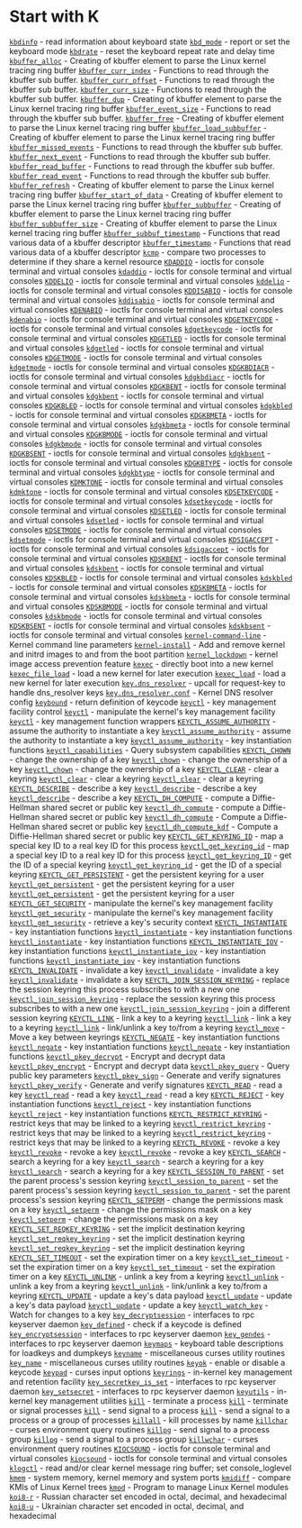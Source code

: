 # Start with K
[`kbdinfo`](https://www.man7.org/linux/man-pages/man1/kbdinfo.1.html) - read information about keyboard state
[`kbd_mode`](https://www.man7.org/linux/man-pages/man1/kbd_mode.1.html) - report or set the keyboard mode
[`kbdrate`](https://www.man7.org/linux/man-pages/man8/kbdrate.8.html) - reset the keyboard repeat rate and delay time
[`kbuffer_alloc`](https://www.man7.org/linux/man-pages/man3/kbuffer_alloc.3.html) - Creating of kbuffer element to parse the Linux kernel tracing ring buffer
[`kbuffer_curr_index`](https://www.man7.org/linux/man-pages/man3/kbuffer_curr_index.3.html) - Functions to read through the kbuffer sub buffer.
[`kbuffer_curr_offset`](https://www.man7.org/linux/man-pages/man3/kbuffer_curr_offset.3.html) - Functions to read through the kbuffer sub buffer.
[`kbuffer_curr_size`](https://www.man7.org/linux/man-pages/man3/kbuffer_curr_size.3.html) - Functions to read through the kbuffer sub buffer.
[`kbuffer_dup`](https://www.man7.org/linux/man-pages/man3/kbuffer_dup.3.html) - Creating of kbuffer element to parse the Linux kernel tracing ring buffer
[`kbuffer_event_size`](https://www.man7.org/linux/man-pages/man3/kbuffer_event_size.3.html) - Functions to read through the kbuffer sub buffer.
[`kbuffer_free`](https://www.man7.org/linux/man-pages/man3/kbuffer_free.3.html) - Creating of kbuffer element to parse the Linux kernel tracing ring buffer
[`kbuffer_load_subbuffer`](https://www.man7.org/linux/man-pages/man3/kbuffer_load_subbuffer.3.html) - Creating of kbuffer element to parse the Linux kernel tracing ring buffer
[`kbuffer_missed_events`](https://www.man7.org/linux/man-pages/man3/kbuffer_missed_events.3.html) - Functions to read through the kbuffer sub buffer.
[`kbuffer_next_event`](https://www.man7.org/linux/man-pages/man3/kbuffer_next_event.3.html) - Functions to read through the kbuffer sub buffer.
[`kbuffer_read_buffer`](https://www.man7.org/linux/man-pages/man3/kbuffer_read_buffer.3.html) - Functions to read through the kbuffer sub buffer.
[`kbuffer_read_event`](https://www.man7.org/linux/man-pages/man3/kbuffer_read_event.3.html) - Functions to read through the kbuffer sub buffer.
[`kbuffer_refresh`](https://www.man7.org/linux/man-pages/man3/kbuffer_refresh.3.html) - Creating of kbuffer element to parse the Linux kernel tracing ring buffer
[`kbuffer_start_of_data`](https://www.man7.org/linux/man-pages/man3/kbuffer_start_of_data.3.html) - Creating of kbuffer element to parse the Linux kernel tracing ring buffer
[`kbuffer_subbuffer`](https://www.man7.org/linux/man-pages/man3/kbuffer_subbuffer.3.html) - Creating of kbuffer element to parse the Linux kernel tracing ring buffer
[`kbuffer_subbuffer_size`](https://www.man7.org/linux/man-pages/man3/kbuffer_subbuffer_size.3.html) - Creating of kbuffer element to parse the Linux kernel tracing ring buffer
[`kbuffer_subbuf_timestamp`](https://www.man7.org/linux/man-pages/man3/kbuffer_subbuf_timestamp.3.html) - Functions that read various data of a kbuffer descriptor
[`kbuffer_timestamp`](https://www.man7.org/linux/man-pages/man3/kbuffer_timestamp.3.html) - Functions that read various data of a kbuffer descriptor
[`kcmp`](https://www.man7.org/linux/man-pages/man2/kcmp.2.html) - compare two processes to determine if they share a kernel resource
[`KDADDIO`](https://www.man7.org/linux/man-pages/man2/KDADDIO.2const.html) - ioctls for console terminal and virtual consoles
[`kdaddio`](https://www.man7.org/linux/man-pages/man2/kdaddio.2const.html) - ioctls for console terminal and virtual consoles
[`KDDELIO`](https://www.man7.org/linux/man-pages/man2/KDDELIO.2const.html) - ioctls for console terminal and virtual consoles
[`kddelio`](https://www.man7.org/linux/man-pages/man2/kddelio.2const.html) - ioctls for console terminal and virtual consoles
[`KDDISABIO`](https://www.man7.org/linux/man-pages/man2/KDDISABIO.2const.html) - ioctls for console terminal and virtual consoles
[`kddisabio`](https://www.man7.org/linux/man-pages/man2/kddisabio.2const.html) - ioctls for console terminal and virtual consoles
[`KDENABIO`](https://www.man7.org/linux/man-pages/man2/KDENABIO.2const.html) - ioctls for console terminal and virtual consoles
[`kdenabio`](https://www.man7.org/linux/man-pages/man2/kdenabio.2const.html) - ioctls for console terminal and virtual consoles
[`KDGETKEYCODE`](https://www.man7.org/linux/man-pages/man2/KDGETKEYCODE.2const.html) - ioctls for console terminal and virtual consoles
[`kdgetkeycode`](https://www.man7.org/linux/man-pages/man2/kdgetkeycode.2const.html) - ioctls for console terminal and virtual consoles
[`KDGETLED`](https://www.man7.org/linux/man-pages/man2/KDGETLED.2const.html) - ioctls for console terminal and virtual consoles
[`kdgetled`](https://www.man7.org/linux/man-pages/man2/kdgetled.2const.html) - ioctls for console terminal and virtual consoles
[`KDGETMODE`](https://www.man7.org/linux/man-pages/man2/KDGETMODE.2const.html) - ioctls for console terminal and virtual consoles
[`kdgetmode`](https://www.man7.org/linux/man-pages/man2/kdgetmode.2const.html) - ioctls for console terminal and virtual consoles
[`KDGKBDIACR`](https://www.man7.org/linux/man-pages/man2/KDGKBDIACR.2const.html) - ioctls for console terminal and virtual consoles
[`kdgkbdiacr`](https://www.man7.org/linux/man-pages/man2/kdgkbdiacr.2const.html) - ioctls for console terminal and virtual consoles
[`KDGKBENT`](https://www.man7.org/linux/man-pages/man2/KDGKBENT.2const.html) - ioctls for console terminal and virtual consoles
[`kdgkbent`](https://www.man7.org/linux/man-pages/man2/kdgkbent.2const.html) - ioctls for console terminal and virtual consoles
[`KDGKBLED`](https://www.man7.org/linux/man-pages/man2/KDGKBLED.2const.html) - ioctls for console terminal and virtual consoles
[`kdgkbled`](https://www.man7.org/linux/man-pages/man2/kdgkbled.2const.html) - ioctls for console terminal and virtual consoles
[`KDGKBMETA`](https://www.man7.org/linux/man-pages/man2/KDGKBMETA.2const.html) - ioctls for console terminal and virtual consoles
[`kdgkbmeta`](https://www.man7.org/linux/man-pages/man2/kdgkbmeta.2const.html) - ioctls for console terminal and virtual consoles
[`KDGKBMODE`](https://www.man7.org/linux/man-pages/man2/KDGKBMODE.2const.html) - ioctls for console terminal and virtual consoles
[`kdgkbmode`](https://www.man7.org/linux/man-pages/man2/kdgkbmode.2const.html) - ioctls for console terminal and virtual consoles
[`KDGKBSENT`](https://www.man7.org/linux/man-pages/man2/KDGKBSENT.2const.html) - ioctls for console terminal and virtual consoles
[`kdgkbsent`](https://www.man7.org/linux/man-pages/man2/kdgkbsent.2const.html) - ioctls for console terminal and virtual consoles
[`KDGKBTYPE`](https://www.man7.org/linux/man-pages/man2/KDGKBTYPE.2const.html) - ioctls for console terminal and virtual consoles
[`kdgkbtype`](https://www.man7.org/linux/man-pages/man2/kdgkbtype.2const.html) - ioctls for console terminal and virtual consoles
[`KDMKTONE`](https://www.man7.org/linux/man-pages/man2/KDMKTONE.2const.html) - ioctls for console terminal and virtual consoles
[`kdmktone`](https://www.man7.org/linux/man-pages/man2/kdmktone.2const.html) - ioctls for console terminal and virtual consoles
[`KDSETKEYCODE`](https://www.man7.org/linux/man-pages/man2/KDSETKEYCODE.2const.html) - ioctls for console terminal and virtual consoles
[`kdsetkeycode`](https://www.man7.org/linux/man-pages/man2/kdsetkeycode.2const.html) - ioctls for console terminal and virtual consoles
[`KDSETLED`](https://www.man7.org/linux/man-pages/man2/KDSETLED.2const.html) - ioctls for console terminal and virtual consoles
[`kdsetled`](https://www.man7.org/linux/man-pages/man2/kdsetled.2const.html) - ioctls for console terminal and virtual consoles
[`KDSETMODE`](https://www.man7.org/linux/man-pages/man2/KDSETMODE.2const.html) - ioctls for console terminal and virtual consoles
[`kdsetmode`](https://www.man7.org/linux/man-pages/man2/kdsetmode.2const.html) - ioctls for console terminal and virtual consoles
[`KDSIGACCEPT`](https://www.man7.org/linux/man-pages/man2/KDSIGACCEPT.2const.html) - ioctls for console terminal and virtual consoles
[`kdsigaccept`](https://www.man7.org/linux/man-pages/man2/kdsigaccept.2const.html) - ioctls for console terminal and virtual consoles
[`KDSKBENT`](https://www.man7.org/linux/man-pages/man2/KDSKBENT.2const.html) - ioctls for console terminal and virtual consoles
[`kdskbent`](https://www.man7.org/linux/man-pages/man2/kdskbent.2const.html) - ioctls for console terminal and virtual consoles
[`KDSKBLED`](https://www.man7.org/linux/man-pages/man2/KDSKBLED.2const.html) - ioctls for console terminal and virtual consoles
[`kdskbled`](https://www.man7.org/linux/man-pages/man2/kdskbled.2const.html) - ioctls for console terminal and virtual consoles
[`KDSKBMETA`](https://www.man7.org/linux/man-pages/man2/KDSKBMETA.2const.html) - ioctls for console terminal and virtual consoles
[`kdskbmeta`](https://www.man7.org/linux/man-pages/man2/kdskbmeta.2const.html) - ioctls for console terminal and virtual consoles
[`KDSKBMODE`](https://www.man7.org/linux/man-pages/man2/KDSKBMODE.2const.html) - ioctls for console terminal and virtual consoles
[`kdskbmode`](https://www.man7.org/linux/man-pages/man2/kdskbmode.2const.html) - ioctls for console terminal and virtual consoles
[`KDSKBSENT`](https://www.man7.org/linux/man-pages/man2/KDSKBSENT.2const.html) - ioctls for console terminal and virtual consoles
[`kdskbsent`](https://www.man7.org/linux/man-pages/man2/kdskbsent.2const.html) - ioctls for console terminal and virtual consoles
[`kernel-command-line`](https://www.man7.org/linux/man-pages/man7/kernel-command-line.7.html) - Kernel command line parameters
[`kernel-install`](https://www.man7.org/linux/man-pages/man8/kernel-install.8.html) - Add and remove kernel and initrd images to and from the boot partition
[`kernel_lockdown`](https://www.man7.org/linux/man-pages/man7/kernel_lockdown.7.html) - kernel image access prevention feature
[`kexec`](https://www.man7.org/linux/man-pages/man8/kexec.8.html) - directly boot into a new kernel
[`kexec_file_load`](https://www.man7.org/linux/man-pages/man2/kexec_file_load.2.html) - load a new kernel for later execution
[`kexec_load`](https://www.man7.org/linux/man-pages/man2/kexec_load.2.html) - load a new kernel for later execution
[`key.dns_resolver`](https://www.man7.org/linux/man-pages/man8/key.dns_resolver.8.html) - upcall for request-key to handle dns_resolver keys
[`key.dns_resolver.conf`](https://www.man7.org/linux/man-pages/man5/key.dns_resolver.conf.5.html) - Kernel DNS resolver config
[`keybound`](https://www.man7.org/linux/man-pages/man3/keybound.3x.html) - return definition of keycode
[`keyctl`](https://www.man7.org/linux/man-pages/man1/keyctl.1.html) - key management facility control
[`keyctl`](https://www.man7.org/linux/man-pages/man2/keyctl.2.html) - manipulate the kernel's key management facility
[`keyctl`](https://www.man7.org/linux/man-pages/man3/keyctl.3.html) - key management function wrappers
[`KEYCTL_ASSUME_AUTHORITY`](https://www.man7.org/linux/man-pages/man2/KEYCTL_ASSUME_AUTHORITY.2const.html) - assume the authority to instantiate a key
[`keyctl_assume_authority`](https://www.man7.org/linux/man-pages/man2/keyctl_assume_authority.2const.html) - assume the authority to instantiate a key
[`keyctl_assume_authority`](https://www.man7.org/linux/man-pages/man3/keyctl_assume_authority.3.html) - key instantiation functions
[`keyctl_capabilities`](https://www.man7.org/linux/man-pages/man3/keyctl_capabilities.3.html) - Query subsystem capabilities
[`KEYCTL_CHOWN`](https://www.man7.org/linux/man-pages/man2/KEYCTL_CHOWN.2const.html) - change the ownership of a key
[`keyctl_chown`](https://www.man7.org/linux/man-pages/man2/keyctl_chown.2const.html) - change the ownership of a key
[`keyctl_chown`](https://www.man7.org/linux/man-pages/man3/keyctl_chown.3.html) - change the ownership of a key
[`KEYCTL_CLEAR`](https://www.man7.org/linux/man-pages/man2/KEYCTL_CLEAR.2const.html) - clear a keyring
[`keyctl_clear`](https://www.man7.org/linux/man-pages/man2/keyctl_clear.2const.html) - clear a keyring
[`keyctl_clear`](https://www.man7.org/linux/man-pages/man3/keyctl_clear.3.html) - clear a keyring
[`KEYCTL_DESCRIBE`](https://www.man7.org/linux/man-pages/man2/KEYCTL_DESCRIBE.2const.html) - describe a key
[`keyctl_describe`](https://www.man7.org/linux/man-pages/man2/keyctl_describe.2const.html) - describe a key
[`keyctl_describe`](https://www.man7.org/linux/man-pages/man3/keyctl_describe.3.html) - describe a key
[`KEYCTL_DH_COMPUTE`](https://www.man7.org/linux/man-pages/man2/KEYCTL_DH_COMPUTE.2const.html) - compute a Diffie-Hellman shared secret or public key
[`keyctl_dh_compute`](https://www.man7.org/linux/man-pages/man2/keyctl_dh_compute.2const.html) - compute a Diffie-Hellman shared secret or public key
[`keyctl_dh_compute`](https://www.man7.org/linux/man-pages/man3/keyctl_dh_compute.3.html) - Compute a Diffie-Hellman shared secret or public key
[`keyctl_dh_compute_kdf`](https://www.man7.org/linux/man-pages/man3/keyctl_dh_compute_kdf.3.html) - Compute a Diffie-Hellman shared secret or public key
[`KEYCTL_GET_KEYRING_ID`](https://www.man7.org/linux/man-pages/man2/KEYCTL_GET_KEYRING_ID.2const.html) - map a special key ID to a real key ID for this process
[`keyctl_get_keyring_id`](https://www.man7.org/linux/man-pages/man2/keyctl_get_keyring_id.2const.html) - map a special key ID to a real key ID for this process
[`keyctl_get_keyring_ID`](https://www.man7.org/linux/man-pages/man3/keyctl_get_keyring_ID.3.html) - get the ID of a special keyring
[`keyctl_get_keyring_id`](https://www.man7.org/linux/man-pages/man3/keyctl_get_keyring_id.3.html) - get the ID of a special keyring
[`KEYCTL_GET_PERSISTENT`](https://www.man7.org/linux/man-pages/man2/KEYCTL_GET_PERSISTENT.2const.html) - get the persistent keyring for a user
[`keyctl_get_persistent`](https://www.man7.org/linux/man-pages/man2/keyctl_get_persistent.2const.html) - get the persistent keyring for a user
[`keyctl_get_persistent`](https://www.man7.org/linux/man-pages/man3/keyctl_get_persistent.3.html) - get the persistent keyring for a user
[`KEYCTL_GET_SECURITY`](https://www.man7.org/linux/man-pages/man2/KEYCTL_GET_SECURITY.2const.html) - manipulate the kernel's key management facility
[`keyctl_get_security`](https://www.man7.org/linux/man-pages/man2/keyctl_get_security.2const.html) - manipulate the kernel's key management facility
[`keyctl_get_security`](https://www.man7.org/linux/man-pages/man3/keyctl_get_security.3.html) - retrieve a key's security context
[`KEYCTL_INSTANTIATE`](https://www.man7.org/linux/man-pages/man2/KEYCTL_INSTANTIATE.2const.html) - key instantiation functions
[`keyctl_instantiate`](https://www.man7.org/linux/man-pages/man2/keyctl_instantiate.2const.html) - key instantiation functions
[`keyctl_instantiate`](https://www.man7.org/linux/man-pages/man3/keyctl_instantiate.3.html) - key instantiation functions
[`KEYCTL_INSTANTIATE_IOV`](https://www.man7.org/linux/man-pages/man2/KEYCTL_INSTANTIATE_IOV.2const.html) - key instantiation functions
[`keyctl_instantiate_iov`](https://www.man7.org/linux/man-pages/man2/keyctl_instantiate_iov.2const.html) - key instantiation functions
[`keyctl_instantiate_iov`](https://www.man7.org/linux/man-pages/man3/keyctl_instantiate_iov.3.html) - key instantiation functions
[`KEYCTL_INVALIDATE`](https://www.man7.org/linux/man-pages/man2/KEYCTL_INVALIDATE.2const.html) - invalidate a key
[`keyctl_invalidate`](https://www.man7.org/linux/man-pages/man2/keyctl_invalidate.2const.html) - invalidate a key
[`keyctl_invalidate`](https://www.man7.org/linux/man-pages/man3/keyctl_invalidate.3.html) - invalidate a key
[`KEYCTL_JOIN_SESSION_KEYRING`](https://www.man7.org/linux/man-pages/man2/KEYCTL_JOIN_SESSION_KEYRING.2const.html) - replace the session keyring this process subscribes to with a new one
[`keyctl_join_session_keyring`](https://www.man7.org/linux/man-pages/man2/keyctl_join_session_keyring.2const.html) - replace the session keyring this process subscribes to with a new one
[`keyctl_join_session_keyring`](https://www.man7.org/linux/man-pages/man3/keyctl_join_session_keyring.3.html) - join a different session keyring
[`KEYCTL_LINK`](https://www.man7.org/linux/man-pages/man2/KEYCTL_LINK.2const.html) - link a key to a keyring
[`keyctl_link`](https://www.man7.org/linux/man-pages/man2/keyctl_link.2const.html) - link a key to a keyring
[`keyctl_link`](https://www.man7.org/linux/man-pages/man3/keyctl_link.3.html) - link/unlink a key to/from a keyring
[`keyctl_move`](https://www.man7.org/linux/man-pages/man3/keyctl_move.3.html) - Move a key between keyrings
[`KEYCTL_NEGATE`](https://www.man7.org/linux/man-pages/man2/KEYCTL_NEGATE.2const.html) - key instantiation functions
[`keyctl_negate`](https://www.man7.org/linux/man-pages/man2/keyctl_negate.2const.html) - key instantiation functions
[`keyctl_negate`](https://www.man7.org/linux/man-pages/man3/keyctl_negate.3.html) - key instantiation functions
[`keyctl_pkey_decrypt`](https://www.man7.org/linux/man-pages/man3/keyctl_pkey_decrypt.3.html) - Encrypt and decrypt data
[`keyctl_pkey_encrypt`](https://www.man7.org/linux/man-pages/man3/keyctl_pkey_encrypt.3.html) - Encrypt and decrypt data
[`keyctl_pkey_query`](https://www.man7.org/linux/man-pages/man3/keyctl_pkey_query.3.html) - Query public key parameters
[`keyctl_pkey_sign`](https://www.man7.org/linux/man-pages/man3/keyctl_pkey_sign.3.html) - Generate and verify signatures
[`keyctl_pkey_verify`](https://www.man7.org/linux/man-pages/man3/keyctl_pkey_verify.3.html) - Generate and verify signatures
[`KEYCTL_READ`](https://www.man7.org/linux/man-pages/man2/KEYCTL_READ.2const.html) - read a key
[`keyctl_read`](https://www.man7.org/linux/man-pages/man2/keyctl_read.2const.html) - read a key
[`keyctl_read`](https://www.man7.org/linux/man-pages/man3/keyctl_read.3.html) - read a key
[`KEYCTL_REJECT`](https://www.man7.org/linux/man-pages/man2/KEYCTL_REJECT.2const.html) - key instantiation functions
[`keyctl_reject`](https://www.man7.org/linux/man-pages/man2/keyctl_reject.2const.html) - key instantiation functions
[`keyctl_reject`](https://www.man7.org/linux/man-pages/man3/keyctl_reject.3.html) - key instantiation functions
[`KEYCTL_RESTRICT_KEYRING`](https://www.man7.org/linux/man-pages/man2/KEYCTL_RESTRICT_KEYRING.2const.html) - restrict keys that may be linked to a keyring
[`keyctl_restrict_keyring`](https://www.man7.org/linux/man-pages/man2/keyctl_restrict_keyring.2const.html) - restrict keys that may be linked to a keyring
[`keyctl_restrict_keyring`](https://www.man7.org/linux/man-pages/man3/keyctl_restrict_keyring.3.html) - restrict keys that may be linked to a keyring
[`KEYCTL_REVOKE`](https://www.man7.org/linux/man-pages/man2/KEYCTL_REVOKE.2const.html) - revoke a key
[`keyctl_revoke`](https://www.man7.org/linux/man-pages/man2/keyctl_revoke.2const.html) - revoke a key
[`keyctl_revoke`](https://www.man7.org/linux/man-pages/man3/keyctl_revoke.3.html) - revoke a key
[`KEYCTL_SEARCH`](https://www.man7.org/linux/man-pages/man2/KEYCTL_SEARCH.2const.html) - search a keyring for a key
[`keyctl_search`](https://www.man7.org/linux/man-pages/man2/keyctl_search.2const.html) - search a keyring for a key
[`keyctl_search`](https://www.man7.org/linux/man-pages/man3/keyctl_search.3.html) - search a keyring for a key
[`KEYCTL_SESSION_TO_PARENT`](https://www.man7.org/linux/man-pages/man2/KEYCTL_SESSION_TO_PARENT.2const.html) - set the parent process's session keyring
[`keyctl_session_to_parent`](https://www.man7.org/linux/man-pages/man2/keyctl_session_to_parent.2const.html) - set the parent process's session keyring
[`keyctl_session_to_parent`](https://www.man7.org/linux/man-pages/man3/keyctl_session_to_parent.3.html) - set the parent process's session keyring
[`KEYCTL_SETPERM`](https://www.man7.org/linux/man-pages/man2/KEYCTL_SETPERM.2const.html) - change the permissions mask on a key
[`keyctl_setperm`](https://www.man7.org/linux/man-pages/man2/keyctl_setperm.2const.html) - change the permissions mask on a key
[`keyctl_setperm`](https://www.man7.org/linux/man-pages/man3/keyctl_setperm.3.html) - change the permissions mask on a key
[`KEYCTL_SET_REQKEY_KEYRING`](https://www.man7.org/linux/man-pages/man2/KEYCTL_SET_REQKEY_KEYRING.2const.html) - set the implicit destination keyring
[`keyctl_set_reqkey_keyring`](https://www.man7.org/linux/man-pages/man2/keyctl_set_reqkey_keyring.2const.html) - set the implicit destination keyring
[`keyctl_set_reqkey_keyring`](https://www.man7.org/linux/man-pages/man3/keyctl_set_reqkey_keyring.3.html) - set the implicit destination keyring
[`KEYCTL_SET_TIMEOUT`](https://www.man7.org/linux/man-pages/man2/KEYCTL_SET_TIMEOUT.2const.html) - set the expiration timer on a key
[`keyctl_set_timeout`](https://www.man7.org/linux/man-pages/man2/keyctl_set_timeout.2const.html) - set the expiration timer on a key
[`keyctl_set_timeout`](https://www.man7.org/linux/man-pages/man3/keyctl_set_timeout.3.html) - set the expiration timer on a key
[`KEYCTL_UNLINK`](https://www.man7.org/linux/man-pages/man2/KEYCTL_UNLINK.2const.html) - unlink a key from a keyring
[`keyctl_unlink`](https://www.man7.org/linux/man-pages/man2/keyctl_unlink.2const.html) - unlink a key from a keyring
[`keyctl_unlink`](https://www.man7.org/linux/man-pages/man3/keyctl_unlink.3.html) - link/unlink a key to/from a keyring
[`KEYCTL_UPDATE`](https://www.man7.org/linux/man-pages/man2/KEYCTL_UPDATE.2const.html) - update a key's data payload
[`keyctl_update`](https://www.man7.org/linux/man-pages/man2/keyctl_update.2const.html) - update a key's data payload
[`keyctl_update`](https://www.man7.org/linux/man-pages/man3/keyctl_update.3.html) - update a key
[`keyctl_watch_key`](https://www.man7.org/linux/man-pages/man3/keyctl_watch_key.3.html) - Watch for changes to a key
[`key_decryptsession`](https://www.man7.org/linux/man-pages/man3/key_decryptsession.3.html) - interfaces to rpc keyserver daemon
[`key_defined`](https://www.man7.org/linux/man-pages/man3/key_defined.3x.html) - check if a keycode is defined
[`key_encryptsession`](https://www.man7.org/linux/man-pages/man3/key_encryptsession.3.html) - interfaces to rpc keyserver daemon
[`key_gendes`](https://www.man7.org/linux/man-pages/man3/key_gendes.3.html) - interfaces to rpc keyserver daemon
[`keymaps`](https://www.man7.org/linux/man-pages/man5/keymaps.5.html) - keyboard table descriptions for loadkeys and dumpkeys
[`keyname`](https://www.man7.org/linux/man-pages/man3/keyname.3x.html) - miscellaneous curses utility routines
[`key_name`](https://www.man7.org/linux/man-pages/man3/key_name.3x.html) - miscellaneous curses utility routines
[`keyok`](https://www.man7.org/linux/man-pages/man3/keyok.3x.html) - enable or disable a keycode
[`keypad`](https://www.man7.org/linux/man-pages/man3/keypad.3x.html) - curses input options
[`keyrings`](https://www.man7.org/linux/man-pages/man7/keyrings.7.html) - in-kernel key management and retention facility
[`key_secretkey_is_set`](https://www.man7.org/linux/man-pages/man3/key_secretkey_is_set.3.html) - interfaces to rpc keyserver daemon
[`key_setsecret`](https://www.man7.org/linux/man-pages/man3/key_setsecret.3.html) - interfaces to rpc keyserver daemon
[`keyutils`](https://www.man7.org/linux/man-pages/man7/keyutils.7.html) - in-kernel key management utilities
[`kill`](https://www.man7.org/linux/man-pages/man1/kill.1.html) - terminate a process
[`kill`](https://www.man7.org/linux/man-pages/man1/kill.1p.html) - terminate or signal processes
[`kill`](https://www.man7.org/linux/man-pages/man2/kill.2.html) - send signal to a process
[`kill`](https://www.man7.org/linux/man-pages/man3/kill.3p.html) - send a signal to a process or a group of processes
[`killall`](https://www.man7.org/linux/man-pages/man1/killall.1.html) - kill processes by name
[`killchar`](https://www.man7.org/linux/man-pages/man3/killchar.3x.html) - curses environment query routines
[`killpg`](https://www.man7.org/linux/man-pages/man3/killpg.3.html) - send signal to a process group
[`killpg`](https://www.man7.org/linux/man-pages/man3/killpg.3p.html) - send a signal to a process group
[`killwchar`](https://www.man7.org/linux/man-pages/man3/killwchar.3x.html) - curses environment query routines
[`KIOCSOUND`](https://www.man7.org/linux/man-pages/man2/KIOCSOUND.2const.html) - ioctls for console terminal and virtual consoles
[`kiocsound`](https://www.man7.org/linux/man-pages/man2/kiocsound.2const.html) - ioctls for console terminal and virtual consoles
[`klogctl`](https://www.man7.org/linux/man-pages/man3/klogctl.3.html) - read and/or clear kernel message ring buffer; set console_loglevel
[`kmem`](https://www.man7.org/linux/man-pages/man4/kmem.4.html) - system memory, kernel memory and system ports
[`kmidiff`](https://www.man7.org/linux/man-pages/man1/kmidiff.1.html) - compare KMIs of Linux Kernel trees
[`kmod`](https://www.man7.org/linux/man-pages/man8/kmod.8.html) - Program to manage Linux Kernel modules
[`koi8-r`](https://www.man7.org/linux/man-pages/man7/koi8-r.7.html) - Russian character set encoded in octal, decimal, and hexadecimal
[`koi8-u`](https://www.man7.org/linux/man-pages/man7/koi8-u.7.html) - Ukrainian character set encoded in octal, decimal, and hexadecimal